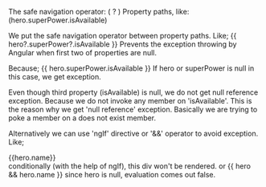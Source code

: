 The safe navigation operator: ( ? ) 
Property paths, like: (hero.superPower.isAvailable)

We put the safe navigation operator between property paths.
Like;
{{ hero?.superPower?.isAvailable }}
Prevents the exception throwing by Angular when first two of properties are null.

Because;
{{ hero.superPower.isAvailable }}
If hero or superPower is null in this case, we get exception.

Even though third property (isAvailable) is null, we do not get null reference exception.
Because we do not invoke any member on 'isAvailable'.
This is the reason why we get 'null reference' exception.
Basically we are trying to poke a member on a does not exist member.

Alternatively we can use 'ngIf' directive or '&&' operator to avoid exception.
Like;
<div *ngIf="hero">{{hero.name}}</div> conditionally (with the help of ngIf), this div won't be rendered.
or
{{ hero && hero.name }} since hero is null, evaluation comes out false.